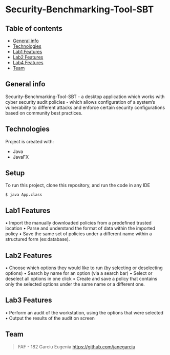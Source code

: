 # Security-Benchmarking-Tool-SBT

## Table of contents
* [General info](#general-info)
* [Technologies](#technologies)
* [Lab1 Features](#lab1)
* [Lab2 Features](#lab2)
* [Lab4 Features](#lab4)
* [Team](#team)

## General info
Security-Benchmarking-Tool-SBT - a desktop application which works with cyber security audit policies - which allows configuration of a system’s vulnerability to different attacks and enforce certain security configurations based on community best practices.
	
## Technologies
Project is created with:
* Java
* JavaFX
	
## Setup
To run this project, clone this repository, and run the code in any IDE 

```
$ java App.class
```

## Lab1 Features
• Import the manually downloaded policies from a predefined trusted location
• Parse and understand the format of data within the imported policy
• Save the same set of policies under a different name within a structured form (ex:database).

## Lab2 Features
• Choose which options they would like to run (by selecting or deselecting options)
• Search by name for an option (via a search bar)
• Select or deselect all options in one click
• Create and save a policy that contains only the selected options under the same name or a different one.

## Lab3 Features
• Perform an audit of the workstation, using the options that were selected
• Output the results of the audit on screen

## Team

> FAF - 182 Garciu Eugenia
https://github.com/janegarciu
